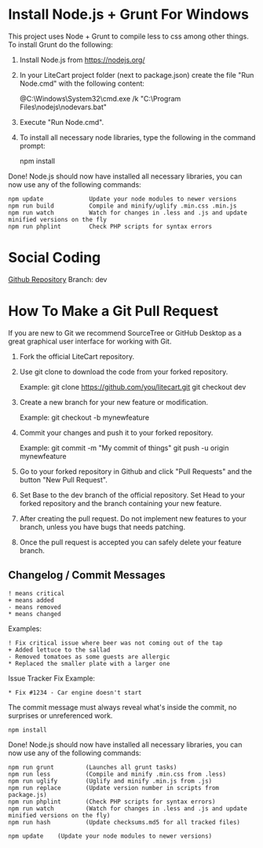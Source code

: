 # Install Node.js + Grunt For Windows

This project uses Node + Grunt to compile less to css among other things.
To install Grunt do the following:

1. Install Node.js from https://nodejs.org/

2. In your LiteCart project folder (next to package.json) create the file "Run Node.cmd" with the following content:

    @C:\Windows\System32\cmd.exe /k "C:\Program Files\nodejs\nodevars.bat"

3. Execute "Run Node.cmd".

4. To install all necessary node libraries, type the following in the command prompt:

    npm install

Done! Node.js should now have installed all necessary libraries, you can now use any of the following commands:

    npm update             Update your node modules to newer versions
    npm run build          Compile and minify/uglify .min.css .min.js
    npm run watch          Watch for changes in .less and .js and update minified versions on the fly
    npm run phplint        Check PHP scripts for syntax errors


# Social Coding

  [Github Repository](https://www.github.com/litecart/litecart)
  Branch: dev


# How To Make a Git Pull Request

If you are new to Git we recommend SourceTree or GitHub Desktop as a great graphical user interface for working with Git.

1. Fork the official LiteCart repository.

2. Use git clone to download the code from your forked repository.

    Example:
    git clone https://github.com/you/litecart.git
    git checkout dev

3. Create a new branch for your new feature or modification.

    Example:
    git checkout -b mynewfeature

4. Commit your changes and push it to your forked repository.

    Example:
    git commit -m "My commit of things"
    git push -u origin mynewfeature

5. Go to your forked repository in Github and click "Pull Requests" and the button "New Pull Request".

6. Set Base to the dev branch of the official repository.
   Set Head to your forked repository and the branch containing your new feature.

7. After creating the pull request. Do not implement new features to your branch, unless you have bugs that needs patching.

8. Once the pull request is accepted you can safely delete your feature branch.


## Changelog / Commit Messages

    ! means critical
    + means added
    - means removed
    * means changed

  Examples:

    ! Fix critical issue where beer was not coming out of the tap
    + Added lettuce to the sallad
    - Removed tomatoes as some guests are allergic
    * Replaced the smaller plate with a larger one

  Issue Tracker Fix Example:

    * Fix #1234 - Car engine doesn't start

  The commit message must always reveal what's inside the commit, no surprises or unreferenced work.

    npm install

Done! Node.js should now have installed all necessary libraries, you can now use any of the following commands:

    npm run grunt         (Launches all grunt tasks)
    npm run less          (Compile and minify .min.css from .less)
    npm run uglify        (Uglify and minify .min.js from .js)
    npm run replace       (Update version number in scripts from package.js)
    npm run phplint       (Check PHP scripts for syntax errors)
    npm run watch         (Watch for changes in .less and .js and update minified versions on the fly)
    npm run hash          (Update checksums.md5 for all tracked files)

    npm update    (Update your node modules to newer versions)
